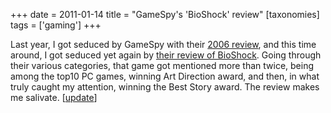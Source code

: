 +++
date = 2011-01-14
title = "GameSpy's 'BioShock' review"
[taxonomies]
tags = ['gaming']
+++

Last year, I got seduced by GameSpy with their [2006 review], and this
time around, I got seduced yet again by [their review of BioShock].
Going through their various categories, that game got mentioned more
than twice, being among the top10 PC games, winning Art Direction award,
and then, in what truly caught my attention, winning the Best Story
award. The review makes me salivate. [[update]]

  [2006 review]: https://web.archive.org/web/20120603023844/http://goty.gamespy.com/2006
  [their review of BioShock]: https://web.archive.org/web/20131030142800/http://goty.gamespy.com/2007/special/22.html
  [update]: @/bioshock.md
